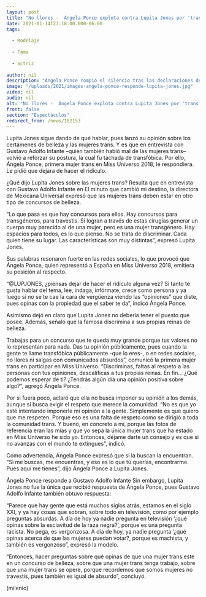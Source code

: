 ```yaml
---
layout: post
title: "No llores -  Ángela Ponce explota contra Lupita Jones por 'transfóbica'; pide 'no haga el ridículo'"
date: 2021-01-14T23:18:00.000-06:00
tags:
  
  - Modelaje
  
  - Fama
  
  - actriz
  
author: nil
description: "Ángela Ponce rompió el silencio tras las declaraciones de Lupita Jones y Gustavo Adolfo Infante sobre las mujeres trans: la tachó de transfóbica y pidió que no haga el ridículo. "
image: "/uploads/2021/images-angela-ponce-responde-lupita-jones.jpg"
video: nil
audio: nil
alt: "No llores -  Ángela Ponce explota contra Lupita Jones por 'transfóbica'; pide 'no haga el ridículo'"
front: false
section: "Espectáculos"
redirect_from: /news/182153
---
```


Lupita Jones sigue dando de qué hablar, pues lanzó su opinión sobre los certámenes de belleza y las mujeres trans. Y es que en entrevista con Gustavo Adolfo Infante –quien también habló mal de las mujeres trans– volvió a reforzar su postura, la cual fu tachada de transfóbica. Por ello, Ángela Ponce, primera mujer trans en Miss Universo 2018, le respondiera. Le pidió que dejara de hacer el ridículo. 

¿Qué dijo Lupita Jones sobre las mujeres trans? Resulta que en entrevista con Gustavo Adolfo Infante en El minuto que cambió mi destino, la directora de Mexicana Universal expresó que las mujeres trans deben estar en otro tipo de concursos de belleza. 

“Lo que pasa es que hay concursos para ellos. Hay concursos para transgéneros, para travestis. Sí logran a través de estas cirugías generar un cuerpo muy parecido al de una mujer, pero es una mujer transgénero. Hay espacios para todos, es lo que pienso. No se trata de discriminar. Cada quien tiene su lugar. Las características son muy distintas”, expresó Lupita Jones. 

Sus palabras resonaron fuerte en las redes sociales, lo que provocó que Ángela Ponce, quien representó a España en Miss Universo 2018, emitiera su posición al respecto. 

“@LUPJONES, ¿piensas dejar de hacer el ridículo alguna vez? Si tanto te gusta hablar del tema, lee, indaga, infórmate, crece como persona y ya luego si no se te cae la cara de vergüenza viendo las “opiniones” que diste, pues opinas con la propiedad que el saber te da”, indicó Ángela Ponce. 

Asimismo dejó en claro que Lupita Jones no debería tener el puesto que posee. Además, señaló que la famosa discrimina a sus propias reinas de belleza. 

Trabajas para un concurso que te queda muy grande porque tus valores no lo representan para nada. Das tu opinión públicamente, pues cuando la gente te llame transfóbica públicamente -que lo eres-, o en redes sociales, no llores ni salgas con comunicados absurdos”, comunicó la primera mujer trans en participar en Miss Universo. “Discriminas, faltas al respeto a las personas con tus opiniones, descalificas a tus propias reinas. En fin... ¿Qué podemos esperar de ti? ¿Tendrás algún día una opinión positiva sobre algo?”, agregó Ángela Ponce. 

Por si fuera poco, aclaró que ella no busca imponer su opinión a los demás, aunque sí busca exigir el respeto que merece la comunidad. “No es que yo esté intentando imponerle mi opinión a la gente. Simplemente es que quiero que me respeten. Porque eso es una falta de respeto como se dirigió a toda la comunidad trans. Y bueno, en concreto a mí, porque las fotos de referencia eran las mías y que yo sepa la única mujer trans que ha estado en Miss Universo he sido yo. Entonces, déjame darte un consejo y es que si no avanzas con el mundo te extingues”, indicó. 

Como advertencia, Ángela Ponce expresó que si la buscan la encuentran. “Si me buscas, me encuentras, y eso es lo que tú querías, encontrarme. Pues aquí me tienes”, dijo Ángela Ponce a Lupita Jones.

Ángela Ponce responde a Gustavo Adolfo Infante Sin embargo, Lupita Jones no fue la única que recibió respuesta de Ángela Ponce, pues Gustavo Adolfo Infante también obtuvo respuesta: 

“Parece que hay gente que está muchos siglos atrás, estamos en el siglo XXI, y ya hay cosas que sobran, sobre todo en televisión, como por ejemplo preguntas absurdas. A día de hoy ya nadie pregunta en televisión ‘¿qué opinas sobre la esclavitud de la raza negra?’, porque es una pregunta racista. No pega, es vergonzosa. A día de hoy, ya nadie pregunta ‘¿qué opinas acerca de que las mujeres puedan votar?, porque es machista, y también es vergonzoso”, expresó la modelo.

“Entonces, hacer preguntas sobre qué opinas de que una mujer trans este en un concurso de belleza, sobre que una mujer trans tenga trabajo, sobre que una mujer trans se opere, porque recordemos que somos mujeres no travestis, pues también es igual de absurdo”, concluyó. 

(milenio)